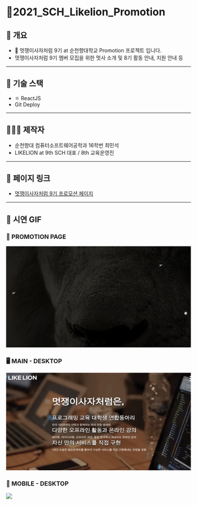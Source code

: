 # 🦁2021_SCH_Likelion_Promotion

## 📁 개요

- 🦁 멋쟁이사자처럼 9기 at 순천향대학교 Promotion 프로젝트 입니다.
- 멋쟁이사자처럼 9기 멤버 모집을 위한 멋사 소개 및 8기 활동 안내, 지원 안내 등

---

## 🔨 기술 스택

- ⚛️ ReactJS
- Git Deploy

---

## 👨🏻‍💻 제작자

- 순천향대 컴퓨터소프트웨어공학과 16학번 최민석
- LIKELION at 9th SCH 대표 / 8th 교육운영진

---

## 🔗 페이지 링크

- [멋쟁이사자처럼 9기 프로모션 페이지](https://minsgy.github.io/2021_SCH_Likelion_Promotion/#/)

---

## 💬 시연 GIF

### 📃 PROMOTION PAGE

<img src="./ExampleGIF/promotion-page.gif" width="600px">

### 🖥 MAIN - DESKTOP

<img src="./ExampleGIF/main-pc.gif" width="600px">

### 📱 MOBILE - DESKTOP

<img src="./ExampleGIF/main-mobile.gif" height="500px">
